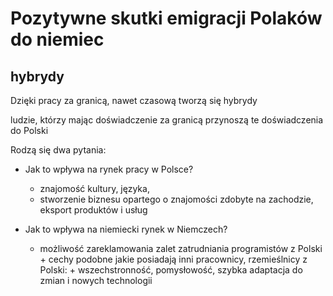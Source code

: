 # Pozytywne skutki emigracji Polaków do niemiec

## hybrydy

 Dzięki pracy za granicą, nawet czasową tworzą się hybrydy

 ludzie, którzy mając doświadczenie za granicą przynoszą te doświadczenia do Polski


Rodzą się dwa pytania:

+ Jak to wpływa na rynek pracy w Polsce?

    + znajomość kultury, języka, 
    + stworzenie biznesu opartego o znajomości zdobyte na zachodzie, eksport produktów i usług
    
+ Jak to wpływa na niemiecki rynek w Niemczech? 
    
    + możliwość zareklamowania zalet zatrudniania programistów z Polski
            + cechy podobne jakie posiadają inni pracownicy, rzemieślnicy z Polski:
                + wszechstronność, pomysłowość, szybka adaptacja do zmian i nowych technologii  


 


